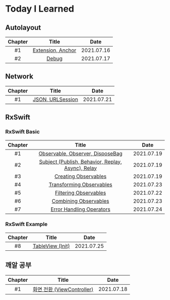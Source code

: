 # Today I Learned

## Autolayout

|Chapter|Title|Date|
|:-------:|:-----:|:---:|
|#1|[Extension, Anchor](https://github.com/hogumachu/TIL/blob/main/Note/AutoLayout.md#1-extension-anchor)|2021.07.16|
|#2|[Debug](https://github.com/hogumachu/TIL/blob/main/Note/AutoLayout.md#2-debug)|2021.07.17|

## Network

|Chapter|Title|Date|
|:-------:|:-----:|:---:|
|#1|[JSON, URLSession](https://github.com/hogumachu/TIL/blob/main/Note/Network.md#1-json--urlsession)|2021.07.21|


## RxSwift
### RxSwift Basic

|Chapter|Title|Date|
|:-------:|:-----:|:---:|
|#1|[Observable, Observer, DisposeBag](https://github.com/hogumachu/TIL/blob/main/Note/RxSwift.md#1-observable-observer-disposebag)|2021.07.19|
|#2|[Subject (Publish, Behavior, Replay, Async), Relay](https://github.com/hogumachu/TIL/blob/main/Note/RxSwift.md#2-subject-publish-behavior-replay-async-relay)|2021.07.19|
|#3|[Creating Observables](https://github.com/hogumachu/TIL/blob/main/Note/RxSwift.md#3-creating-observables)|2021.07.19|
|#4|[Transforming Observables](https://github.com/hogumachu/TIL/blob/main/Note/RxSwift.md#4-transforming-observables)|2021.07.23|
|#5|[Filtering Observables](https://github.com/hogumachu/TIL/blob/main/Note/RxSwift.md#5-filtering-observables)|2021.07.22|
|#6|[Combining Observables](https://github.com/hogumachu/TIL/blob/main/Note/RxSwift.md#6-combining-observables)|2021.07.23|
|#7|[Error Handling Operators](https://github.com/hogumachu/TIL/blob/main/Note/RxSwift.md#7-error-handling-operators)|2021.07.24|

### RxSwift Example
|Chapter|Title|Date|
|:-------:|:-----:|:---:|
|#8|[TableView (Init)](https://github.com/hogumachu/TIL/blob/main/Note/RxSwift%20Example.md#8-tableview-init)|2021.07.25|

## 깨알 공부
|Chapter|Title|Date|
|:-------:|:-----:|:---:|
|#1|[화면 전환 (ViewController)](https://github.com/hogumachu/TIL/blob/main/Note/ETC.md#1-%ED%99%94%EB%A9%B4-%EC%A0%84%ED%99%98-viewcontroller)|2021.07.18|

